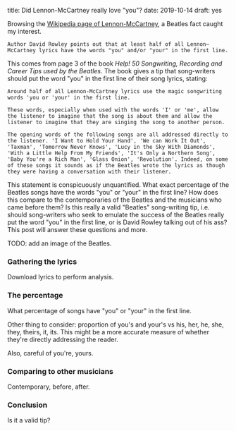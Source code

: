 title: Did Lennon-McCartney really love "you"?
date: 2019-10-14
draft: yes

Browsing the [Wikipedia page of Lennon-McCartney](https://en.wikipedia.org/wiki/Lennon–McCartney), a Beatles fact caught my interest.

    Author David Rowley points out that at least half of all Lennon–McCartney lyrics have the words "you" and/or "your" in the first line.

This comes from page 3 of the book *Help! 50 Songwriting, Recording and Career Tips used by the Beatles*. The book gives a tip that song-writers should put the word "you" in the first line of their song lyrics, stating:

    Around half of all Lennon-McCartney lyrics use the magic songwriting words 'you or 'your' in the first line.

    These words, especially when used with the words 'I' or 'me', allow the listener to imagine that the song is about them and allow the listener to imagine that they are singing the song to another person.

    The opening words of the following songs are all addressed directly to the listener. 'I Want to Hold Your Hand', 'We can Work It Out', 'Taxman', 'Tomorrow Never Knows', 'Lucy in the Sky With Diamonds', 'With a Little Help From My Friends', 'It's Only a Northern Song', 'Baby You're a Rich Man', 'Glass Onion', 'Revolution'. Indeed, on some of these songs it sounds as if the Beatles wrote the lyrics as though they were having a conversation with their listener.

This statement is conspicuously unquantified. What exact percentage of the Beatles songs have the words "you" or "your" in the first line? How does this compare to the contemporaries of the Beatles and the musicians who came before them? Is this really a valid "Beatles" song-writing tip, i.e. should song-writers who seek to emulate the success of the Beatles really put the word "you" in the first line, or is David Rowley talking out of his ass? This post will answer these questions and more.

TODO: add an image of the Beatles.

### Gathering the lyrics
Download lyrics to perform analysis.

### The percentage
What percentage of songs have "you" or "your" in the first line.

Other thing to consider: proportion of you's and your's vs his, her, he, she, they, theirs, it, its. This might be a more accurate measure of whether they're directly addressing the reader.

Also, careful of you're, yours.

### Comparing to other musicians
Contemporary, before, after.

### Conclusion
Is it a valid tip?
